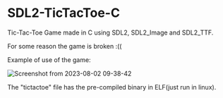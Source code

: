# SDL2-TicTacToe-C
Tic-Tac-Toe Game made in C using SDL2, SDL2_Image and SDL2_TTF.

For some reason the game is broken :((



Example of use of the game:

![Screenshot from 2023-08-02 09-38-42](https://github.com/dylanabzr/SDL2-TicTacToe-C/blob/main/png/Screenshot%20from%202023-08-02%2009-38-42.png)

The "tictactoe" file has the pre-compiled binary in ELF(just run in linux).
